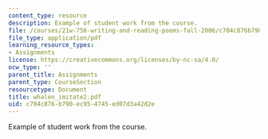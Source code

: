```yaml
---
content_type: resource
description: Example of student work from the course.
file: /courses/21w-756-writing-and-reading-poems-fall-2006/c704c876b790ec954745ed07d3a42d2e_whalen_imitate2.pdf
file_type: application/pdf
learning_resource_types:
- Assignments
license: https://creativecommons.org/licenses/by-nc-sa/4.0/
ocw_type: ''
parent_title: Assignments
parent_type: CourseSection
resourcetype: Document
title: whalen_imitate2.pdf
uid: c704c876-b790-ec95-4745-ed07d3a42d2e
---
```

Example of student work from the course.
